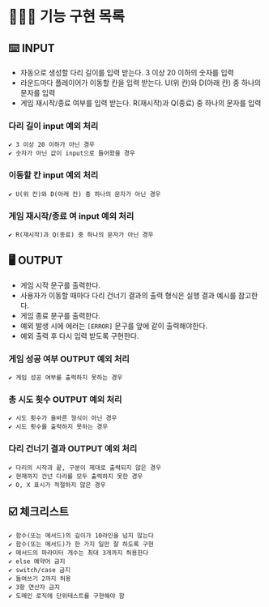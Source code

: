
# 👩🏻‍💻 기능 구현 목록


## ⌨️ INPUT

- 자동으로 생성할 다리 길이를 입력 받는다. 3 이상 20 이하의 숫자를 입력
- 라운드마다 플레이어가 이동할 칸을 입력 받는다. U(위 칸)와 D(아래 칸) 중 하나의 문자를 입력
- 게임 재시작/종료 여부를 입력 받는다. R(재시작)과 Q(종료) 중 하나의 문자를 입력

### 다리 길이 input 예외 처리
    ✔ 3 이상 20 이하가 아닌 경우
    ✔ 숫자가 아닌 값이 input으로 들어왔을 경우

### 이동할 칸 input 예외 처리
    ✔️ U(위 칸)와 D(아래 칸) 중 하나의 문자가 아닌 경우

### 게임 재시작/종료 여 input 예외 처리
    ✔ R(재시작)과 Q(종료) 중 하나의 문자가 아닌 경우


## 🖥 OUTPUT

- 게임 시작 문구를 출력한다.
- 사용자가 이동할 때마다 다리 건너기 결과의 출력 형식은 실행 결과 예시를 참고한다.
- 게임 종료 문구를 출력한다.
- 예외 발생 시에 에러는 `[ERROR]` 문구를 앞에 같이 출력해야한다.
- 예외 출력 후 다시 입력 받도록 구현한다.

### 게임 성공 여부 OUTPUT 예외 처리
    ✔ 게임 성공 여부를 출력하지 못하는 경우

### 총 시도 횟수 OUTPUT 예외 처리
    ✔ 시도 횟수가 올바른 형식이 아닌 경우
    ✔ 시도 횟수를 출력하지 못하는 경우

### 다리 건너기 결과 OUTPUT 예외 처리
    ✔ 다리의 시작과 끝, 구분이 제대로 출력되지 않은 경우
    ✔ 현재까지 건넌 다리를 모두 출력하지 못한 경우
    ✔ O, X 표시가 적절하지 않은 경우

## ☑️ 체크리스트
    ✔ 함수(또는 메서드)의 길이가 10라인을 넘지 않는다
    ✔ 함수(또는 메서드)가 한 가지 일만 잘 하도록 구현
    ✔ 메서드의 파라미터 개수는 최대 3개까지 허용한다
    ✔ else 예약어 금지
    ✔ switch/case 금지
    ✔ 들여쓰기 2까지 허용
    ✔ 3항 연산자 금지
    ✔ 도메인 로직에 단위테스트를 구현해야 함
